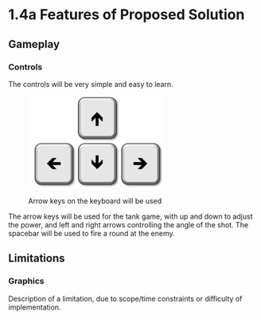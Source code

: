 # 1.4a Features of Proposed Solution

## Gameplay

### Controls

The controls will be very simple and easy to learn.&#x20;

<figure><img src="../.gitbook/assets/image (2).png" alt=""><figcaption><p>Arrow keys on the keyboard will be used</p></figcaption></figure>

The arrow keys will be used for the tank game, with up and down to adjust the power, and left and right arrows controlling the angle of the shot. The spacebar will be used to fire a round at the enemy.

## Limitations

### Graphics

Description of a limitation, due to scope/time constraints or difficulty of implementation.
